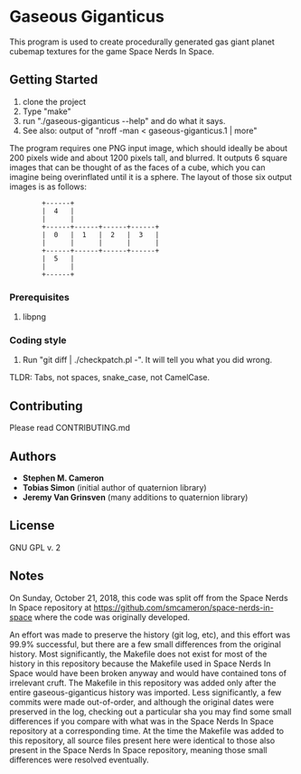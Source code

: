 # Gaseous Giganticus 

This program is used to create procedurally generated gas giant planet cubemap
textures for the game Space Nerds In Space.

## Getting Started

1. clone the project
2. Type "make"
3. run "./gaseous-giganticus --help" and do what it says.
4. See also: output of "nroff -man < gaseous-giganticus.1 | more"

The program requires one PNG input image, which should ideally be about 200 pixels wide
and about 1200 pixels tall, and blurred.  It outputs 6 square images that can be thought
of as the faces of a cube, which you can imagine being overinflated until it is a sphere.
The layout of those six output images is as follows:

```
        +------+
        |  4   |
        |      |
        +------+------+------+------+
        |  0   |  1   |  2   |  3   |
        |      |      |      |      |
        +------+------+------+------+
        |  5   |
        |      |
        +------+

```

### Prerequisites

1. libpng

### Coding style

1. Run "git diff | ./checkpatch.pl -".  It will tell you what you did wrong.

TLDR: Tabs, not spaces, snake_case, not CamelCase.

## Contributing

Please read CONTRIBUTING.md

## Authors

* **Stephen M. Cameron**
* **Tobias Simon** (initial author of quaternion library)
* **Jeremy Van Grinsven** (many additions to quaternion library)

## License

GNU GPL v. 2

## Notes

On Sunday, October 21, 2018, this code was split off from the Space
Nerds In Space repository at https://github.com/smcameron/space-nerds-in-space
where the code was originally developed.

An effort was made to preserve the history (git log, etc), and this
effort was 99.9% successful, but there are a few small differences from
the original history. Most significantly, the Makefile does not exist for
most of the history in this repository because the Makefile used in
Space Nerds In Space would have been broken anyway and would have
contained tons of irrelevant cruft. The Makefile in this repository was
added only after the entire gaseous-giganticus history was imported.
Less significantly, a few commits were made out-of-order, and although
the original dates were preserved in the log, checking out a particular
sha you may find some small differences if you compare with what was in
the Space Nerds In Space repository at a corresponding time. At the time
the Makefile was added to this repository, all source files present here
were identical to those also present in the Space Nerds In Space
repository, meaning those small differences were resolved eventually.

